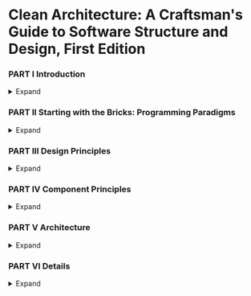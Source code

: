 # Clean Architecture: A Craftsman's Guide to Software Structure and Design, First Edition

### PART I Introduction

<details>
<summary>Expand</summary>

#### Chapter 1 What Is Design and Architecture?

<details>
<summary>Expand</summary>

1. Intro
    1. What is the difference between Architecture and Design
        1. “architecture” is often used in the context of something at a high level
        1. “design” more often seems to imply structures and decisions at a lower level
1. The Goal?
    1. Basic Definition
        1. goal of **software architecture** is to minimize the human resources required to build and maintain the required system.
    1. Measure of design quality
        1. measure of effort required to meet needs of customer
1. Case Study
    1. Company explodes in engineering staff
        1. More code per employee
1. Signature of a Mess
    1. More code--- more time updating and fixing mess
        1. TDD means less cleaning to do later

</details>

#### Chapter 2 A Tale of Two Values

<details>
<summary>Expand</summary>

1. Intro
    1. Two Measurements
        1. Behavior
        1. Structure
1. Behavior
    1. We expect software to react
        1. if not..
            1. debug and refactor until then
1. Architecture
    1. 
        1. 
    1. 
        1. 
    1. 
        1. 
1. The Greater Value
    1. 
        1. 
    1. 
        1. 
    1. 
        1. 
1. Eisenhower’s Matrix
    1. 
        1. 
    1. 
        1. 
    1. 
        1. 
1. Fight for the Architecture
    1. 
        1. 
    1. 
        1. 

</details>

</details>

### PART II Starting with the Bricks: Programming Paradigms

<details>
<summary>Expand</summary>

#### Chapter 3 Paradigm Overview

<details>
<summary>Expand</summary>

        Structured Programming
        Object-Oriented Programming
        Functional Programming
        Food for Thought
        Conclusion

</details>

#### Chapter 4 Structured Programming

<details>
<summary>Expand</summary>
        Proof
        A Harmful Proclamation
        Functional Decomposition
        No Formal Proofs
        Science to the Rescue
        Tests
        Conclusion

</details>

#### Chapter 5 Object-Oriented Programming

<details>
<summary>Expand</summary>

        Encapsulation?
        Inheritance?
        Polymorphism?
        Conclusion

</details>

#### Chapter 6 Functional Programming

<details>
<summary>Expand</summary>

        Squares of Integers
        Immutability and Architecture
        Segregation of Mutability
        Event Sourcing
        Conclusion

</details>


</details>

### PART III Design Principles

<details>
<summary>Expand</summary>


#### Chapter 7 SRP: The Single Responsibility Principle

<details>
<summary>Expand</summary>

        Symptom 1: Accidental Duplication
        Symptom 2: Merges
        Solutions
        Conclusion

</details>

#### Chapter 8 OCP: The Open-Closed Principle

<details>
<summary>Expand</summary>

        A Thought Experiment
        Directional Control
        Information Hiding
        Conclusion

</details>

#### Chapter 9 LSP: The Liskov Substitution Principle

<details>
<summary>Expand</summary>

        Guiding the Use of Inheritance
        The Square/Rectangle Problem
        LSP and Architecture
        Example LSP Violation
        Conclusion

</details>

#### Chapter 10 ISP: The Interface Segregation Principle

<details>
<summary>Expand</summary>

        ISP and Language
        ISP and Architecture
        Conclusion

</details>

#### Chapter 11 DIP: The Dependency Inversion Principle

<details>
<summary>Expand</summary>

        Stable Abstractions
        Factories
        Concrete Components
        Conclusion

</details>

</details>

### PART IV Component Principles

<details>
<summary>Expand</summary>


#### Chapter 12 Components

<details>
<summary>Expand</summary>
        A Brief History of Components
        Relocatability
        Linkers
        Conclusion


</details>

#### Chapter 13 Component Cohesion

<details>
<summary>Expand</summary>
        The Reuse/Release Equivalence Principle
        The Common Closure Principle
        The Common Reuse Principle
        The Tension Diagram for Component Cohesion
        Conclusion

</details>

#### Chapter 14 Component Coupling

<details>
<summary>Expand</summary>
        The Acyclic Dependencies Principle
        Top-Down Design
        The Stable Dependencies Principle
        The Stable Abstractions Principle
        Conclusion

</details>

</details>

### PART V Architecture

<details>
<summary>Expand</summary>

#### Chapter 15 What Is Architecture?

<details>
<summary>Expand</summary>

        Development
        Deployment
        Operation
        Maintenance
        Keeping Options Open
        Device Independence
        Junk Mail
        Physical Addressing
        Conclusion

</details>

#### Chapter 16 Independence

<details>
<summary>Expand</summary>


        Use Cases
        Operation
        Development
        Deployment
        Leaving Options Open
        Decoupling Layers
        Decoupling Use Cases
        Decoupling Mode
        Independent Develop-ability
        Independent Deployability
        Duplication
        Decoupling Modes (Again)
        Conclusion

</details>

#### Chapter 17 Boundaries: Drawing Lines

<details>
<summary>Expand</summary>

        A Couple of Sad Stories
        FitNesse
        Which Lines Do You Draw, and When Do You Draw Them?
        What About Input and Output?
        Plugin Architecture
        The Plugin Argument
        Conclusion

</details>

#### Chapter 18 Boundary Anatomy

<details>
<summary>Expand</summary>

        Boundary Crossing
        The Dreaded Monolith
        Deployment Components
        Threads
        Local Processes
        Services
        Conclusion

</details>

#### Chapter 19 Policy and Level

<details>
<summary>Expand</summary>

        Level
        Conclusion

</details>

#### Chapter 20 Business Rules

<details>
<summary>Expand</summary>

        Entities
        Use Cases
        Request and Response Models
        Conclusion

</details>

#### Chapter 21 Screaming Architecture

<details>
<summary>Expand</summary>

        The Theme of an Architecture
        The Purpose of an Architecture
        But What About the Web?
        Frameworks Are Tools, Not Ways of Life
        Testable Architectures
        Conclusion

</details>

#### Chapter 22 The Clean Architecture

<details>
<summary>Expand</summary>

        The Dependency Rule
        A Typical Scenario
        Conclusion

</details>

#### Chapter 23 Presenters and Humble Objects

<details>
<summary>Expand</summary>

        The Humble Object Pattern
        Presenters and Views
        Testing and Architecture
        Database Gateways
        Data Mappers
        Service Listeners
        Conclusion

</details>

#### Chapter 24 Partial Boundaries

<details>
<summary>Expand</summary>

        Skip the Last Step
        One-Dimensional Boundaries
        Facades
        Conclusion

</details>

#### Chapter 25 Layers and Boundaries

<details>
<summary>Expand</summary>

        Hunt the Wumpus
        Clean Architecture?
        Crossing the Streams
        Splitting the Streams
        Conclusion

</details>

#### Chapter 26 The Main Component

<details>
<summary>Expand</summary>

        The Ultimate Detail
        Conclusion

</details>

#### Chapter 27 Services: Great and Small

<details>
<summary>Expand</summary>

        Service Architecture?
        Service Benefits?
        The Kitty Problem
        Objects to the Rescue
        Component-Based Services
        Cross-Cutting Concerns
        Conclusion

</details>

#### Chapter 28 The Test Boundary

<details>
<summary>Expand</summary>

        Tests as System Components
        Design for Testability
        The Testing API
        Conclusion

</details>

#### Chapter 29 Clean Embedded Architecture

<details>
<summary>Expand</summary>

        App-titude Test
        The Target-Hardware Bottleneck
        Conclusion


</details>

</details>

### PART VI Details

<details>
<summary>Expand</summary>

#### Chapter 30 The Database Is a Detail

<details>
<summary>Expand</summary>

        Relational Databases
        Why Are Database Systems So Prevalent?
        What If There Were No Disk?
        Details
        But What about Performance?
        Anecdote
        Conclusion

</details>

#### Chapter 31 The Web Is a Detail

<details>
<summary>Expand</summary>

        The Endless Pendulum
        The Upshot
        Conclusion

</details>

#### Chapter 32 Frameworks Are Details

<details>
<summary>Expand</summary>

        Framework Authors
        Asymmetric Marriage
        The Risks
        The Solution
        I Now Pronounce You …
        Conclusion

</details>

#### Chapter 33 Case Study: Video Sales

<details>
<summary>Expand</summary>

        The Product
        Use Case Analysis
        Component Architecture
        Dependency Management
        Conclusion

</details>

#### Chapter 34 The Missing Chapter

<details>
<summary>Expand</summary>

        Package by Layer
        Package by Feature
        Ports and Adapters
        Package by Component
        The Devil Is in the Implementation Details
        Organization versus Encapsulation
        Other Decoupling Modes
        Conclusion: The Missing Advice

</details>

</details>
